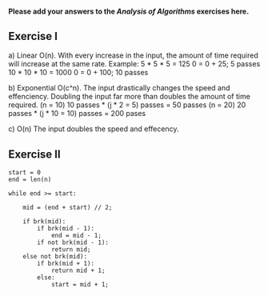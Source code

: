 #### Please add your answers to the ***Analysis of  Algorithms*** exercises here.

## Exercise I

a) Linear O(n). With every increase in the input, the amount of time required will increase at the same rate.
Example: 
5 * 5 * 5 = 125
0 = 0 + 25; 5 passes
10 * 10 * 10 = 1000
0 = 0 + 100; 10 passes


b) Exponential O(c^n). The input drastically changes the speed and effenciency. Doubling the input far more than doubles the amount of time required.
(n = 10) 10 passes * (j * 2 = 5) passes = 50 passes
(n = 20) 20 passes * (j * 10 = 10) passes = 200 pases


c) O(n) The input doubles the speed and effecency.

## Exercise II

    start = 0
    end = len(n)

    while end >= start:
        
        mid = (end + start) // 2;

        if brk(mid):
            if brk(mid - 1):
                end = mid - 1;
            if not brk(mid - 1):
                return mid;
        else not brk(mid):
            if brk(mid + 1):
                return mid + 1;
            else:
                start = mid + 1;
